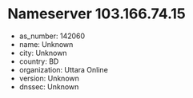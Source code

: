 # Nameserver 103.166.74.15

* as_number: 142060
* name: Unknown
* city: Unknown
* country: BD
* organization: Uttara Online
* version: Unknown
* dnssec: Unknown
